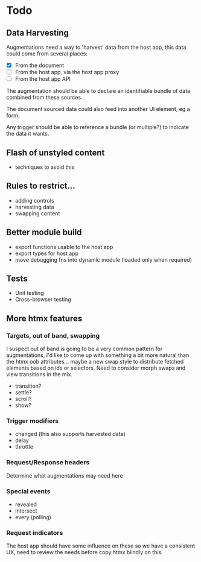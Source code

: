 # Todo

## Data Harvesting

Augmentations need a way to 'harvest' data from the host app, this data could
come from several places:

- [x] From the document
- [ ] From the host app, via the host app proxy
- [ ] From the host app API

The augmentation should be able to declare an identifiable bundle of data
combined from these sources.

The document sourced data could also feed into another UI element, eg a form.

Any trigger should be able to reference a bundle (or multiple?) to indicate the
data it wants.

## Flash of unstyled content

- techniques to avoid this

## Rules to restrict...

- adding controls
- harvesting data
- swapping content

## Better module build

- export functions usable to the host app
- export types for host app
- move debugging fns into dynamic module (loaded only when required)

## Tests

- Unit testing
- Cross-browser testing

## More htmx features

### Targets, out of band, swapping

I suspect out of band is going to be a very common pattern for augmentations,
I'd like to come up with something a bit more natural than the htmx oob
attributes... maybe a new swap style to distribute fetched elements based on ids
or selectors. Need to consider morph swaps and view transitions in the mix.

- transition?
- settle?
- scroll?
- show?

### Trigger modifiers

- changed (this also supports harvested data)
- delay
- throttle

### Request/Response headers

Determine what augmentations may need here

### Special events

- revealed
- intersect
- every (polling)

### Request indicators

The host app should have some influence on these so we have a consistent UX,
need to review the needs before copy htmx blindly on this.
